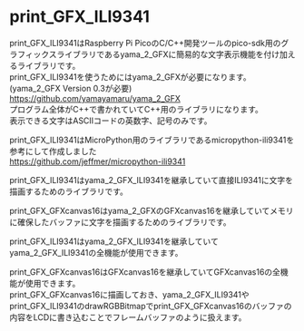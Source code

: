 # print_GFX_ILI9341
  
print_GFX_ILI9341はRaspberry Pi PicoのC/C++開発ツールのpico-sdk用のグラフィックスライブラリであるyama_2_GFXに簡易的な文字表示機能を付け加えるライブラリです。  
print_GFX_ILI9341を使うためにはyama_2_GFXが必要になります。  
(yama_2_GFX Version 0.3が必要)  
https://github.com/yamayamaru/yama_2_GFX  
プログラム全体がC++で書かれていてC++用のライブラリになります。   
表示できる文字はASCIIコードの英数字、記号のみです。
  
print_GFX_ILI9341はMicroPython用のライブラリであるmicropython-ili9341を参考にして作成しました  
https://github.com/jeffmer/micropython-ili9341  
  
print_GFX_ILI9341はyama_2_GFX_ILI9341を継承していて直接ILI9341に文字を描画するためのライブラリです。  
  
print_GFX_GFXcanvas16はyama_2_GFXのGFXcanvas16を継承していてメモリに確保したバッファに文字を描画するためのライブラリです。
  
print_GFX_ILI9341はyama_2_GFX_ILI9341を継承していてyama_2_GFX_ILI9341の全機能が使用できます。  
  
print_GFX_GFXcanvas16はGFXcanvas16を継承していてGFXcanvas16の全機能が使用できます。  
print_GFX_GFXcanvas16に描画しておき、yama_2_GFX_ILI9341やprint_GFX_ILI9341のdrawRGBBitmapでprint_GFX_GFXcanvas16のバッファの内容をLCDに書き込むことでフレームバッファのように扱えます。  
